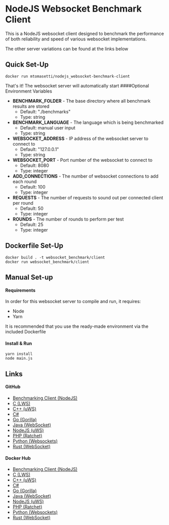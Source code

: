 # NodeJS Websocket Benchmark Client

This is a NodeJS websocket client designed to 
benchmark the performance of both reliability and speed of various 
websocket implementations.

The other server variations can be found at the links below
 
## Quick Set-Up
```
docker run mtomasetti/nodejs_websocket-benchmark-client
```
That's it! The websocket server will automatically start
####Optional Environment Variables
* <b>BENCHMARK_FOLDER</b> - The base directory where all benchmark results are stored
    * Default: "./benchmarks"
    * Type: string
* <b>BENCHMARK_LANGUAGE</b> - The language which is being benchmarked
    * Default: manual user input
    * Type: string
* <b>WEBSOCKET_ADDRESS</b> - IP address of the websocket server to connect to
    * Default: "127.0.0.1"
    * Type: string
* <b>WEBSOCKET_PORT</b>  - Port number of the websocket to connect to
    * Default: 8080
    * Type: integer
* <b>ADD_CONNECTIONS</b>  - The number of websocket connections to add each round
    * Default: 100
    * Type: integer
* <b>REQUESTS</b> - The number of requests to sound out per connected client per round
    * Default: 50
    * Type: integer
* <b>ROUNDS</b> - The number of rounds to perform per test
    * Default: 25
    * Type: integer


## Dockerfile Set-Up
```
docker build . -t websocket_benchmark/client
docker run websocket_benchmark/client
```

## Manual Set-up
#### Requirements
In order for this websocket server to compile and run, it requires:
* Node
* Yarn

It is recommended that you use the ready-made environment via the
included Dockerfile

#### Install & Run
```
yarn install
node main.js
```

## Links

#### GitHub
* [Benchmarking Client (NodeJS)](https://github.com/matttomasetti/NodeJS_Websocket-Benchmark-Client)
* [C (LWS)](https://github.com/matttomasetti/C-LWS_Websocket-Benchmark-Server)
* [C++ (uWS)](https://github.com/matttomasetti/CPP-uWS_Websocket-Benchmark-Server)
* [C#](https://github.com/matttomasetti/CS_Websocket-Benchmark-Server)
* [Go (Gorilla)](https://github.com/matttomasetti/Go-Gorilla_Websocket-Benchmark-Server)
* [Java (WebSocket)](https://github.com/matttomasetti/Java-WebSocket_Websocket-Benchmark-Server)
* [NodeJS (uWS)](https://github.com/matttomasetti/NodeJS-uWS_Websocket-Benchmark-Server)
* [PHP (Ratchet)](https://github.com/matttomasetti/PHP-Ratchet_Websocket-Benchmark-Server)
* [Python (Websockets)](https://github.com/matttomasetti/Python-Websockets_Websocket-Benchmark-Server)
* [Rust (WebSocket)](https://github.com/matttomasetti/Rust-WebSocket_Websocket-Benchmark-Server)

#### Docker Hub
* [Benchmarking Client (NodeJS)](https://hub.docker.com/r/mtomasetti/nodejs_websocket-benchmark-client)
* [C (LWS)](https://hub.docker.com/r/mtomasetti/c-lws_websocket-benchmark-server)
* [C++ (uWS)](https://hub.docker.com/r/mtomasetti/cpp-uws_websocket-benchmark-server)
* [C#](https://hub.docker.com/r/mtomasetti/cs_websocket-benchmark-server)
* [Go (Gorilla)](https://hub.docker.com/r/mtomasetti/go-gorilla_websocket-benchmark-server)
* [Java (WebSocket)](https://hub.docker.com/r/mtomasetti/java-websocket_websocket-benchmark-server)
* [NodeJS (uWS)](https://hub.docker.com/r/mtomasetti/nodejs-uws_websocket-benchmark-server)
* [PHP (Ratchet)](https://hub.docker.com/r/mtomasetti/php-ratchet_websocket-benchmark-server)
* [Python (Websockets)](https://hub.docker.com/r/mtomasetti/python-websockets_websocket-benchmark-server)
* [Rust (WebSocket)](https://hub.docker.com/r/mtomasetti/rust-websocket_websocket-benchmark-server)
